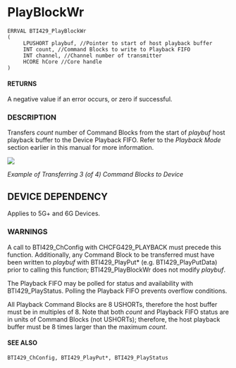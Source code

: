 # **PlayBlockWr**

```
ERRVAL BTI429_PlayBlockWr
(
     LPUSHORT playbuf, //Pointer to start of host playback buffer
     INT count, //Command Blocks to write to Playback FIFO
     INT channel, //Channel number of transmitter
     HCORE hCore //Core handle
)
```
#### **RETURNS**

A negative value if an error occurs, or zero if successful.

### **DESCRIPTION**

Transfers *count* number of Command Blocks from the start of *playbuf* host playback buffer to the Device Playback FIFO. Refer to the *Playback Mode* section earlier in this manual for more information.

![](_page_0_Figure_8.jpeg)

*Example of Transferring 3 (of 4) Command Blocks to Device*

## **DEVICE DEPENDENCY**

Applies to 5G+ and 6G Devices.

### **WARNINGS**

A call to BTI429\_ChConfig with CHCFG429\_PLAYBACK must precede this function. Additionally, any Command Block to be transferred must have been written to *playbuf* with BTI429\_PlayPut\* (e.g. BTI429\_PlayPutData) prior to calling this function; BTI429\_PlayBlockWr does not modify *playbuf*.

The Playback FIFO may be polled for status and availability with BTI429\_PlayStatus. Polling the Playback FIFO prevents overflow conditions.

All Playback Command Blocks are 8 USHORTs, therefore the host buffer must be in multiples of 8. Note that both *count* and Playback FIFO status are in units of Command Blocks (not USHORTs); therefore, the host playback buffer must be 8 times larger than the maximum *count*.

#### **SEE ALSO**

```
BTI429_ChConfig, BTI429_PlayPut*, BTI429_PlayStatus
```